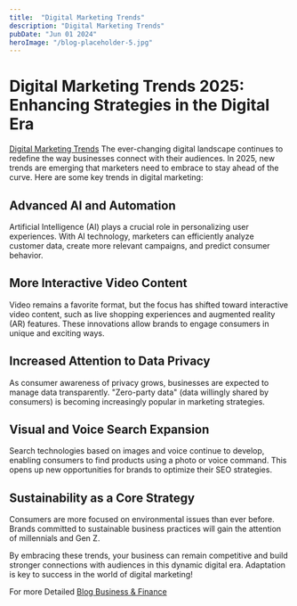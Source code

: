 ```yaml
---
title:  "Digital Marketing Trends"
description: "Digital Marketing Trends"
pubDate: "Jun 01 2024"
heroImage: "/blog-placeholder-5.jpg"
---
```


# Digital Marketing Trends 2025: Enhancing Strategies in the Digital Era

[Digital Marketing Trends](https://investifyguide.blogspot.com/2025/03/beginner-guide-to-digital-marketing-trends.html) The ever-changing digital landscape continues to redefine the way businesses connect with their audiences. In 2025, new trends are emerging that marketers need to embrace to stay ahead of the curve. Here are some key trends in digital marketing:

## Advanced AI and Automation  
Artificial Intelligence (AI) plays a crucial role in personalizing user experiences. With AI technology, marketers can efficiently analyze customer data, create more relevant campaigns, and predict consumer behavior.

## More Interactive Video Content  
Video remains a favorite format, but the focus has shifted toward interactive video content, such as live shopping experiences and augmented reality (AR) features. These innovations allow brands to engage consumers in unique and exciting ways.

## Increased Attention to Data Privacy  
As consumer awareness of privacy grows, businesses are expected to manage data transparently. "Zero-party data" (data willingly shared by consumers) is becoming increasingly popular in marketing strategies.

## Visual and Voice Search Expansion  
Search technologies based on images and voice continue to develop, enabling consumers to find products using a photo or voice command. This opens up new opportunities for brands to optimize their SEO strategies.

## Sustainability as a Core Strategy  
Consumers are more focused on environmental issues than ever before. Brands committed to sustainable business practices will gain the attention of millennials and Gen Z.

By embracing these trends, your business can remain competitive and build stronger connections with audiences in this dynamic digital era. Adaptation is key to success in the world of digital marketing!

For more Detailed [Blog Business & Finance](https://investifyguide.blogspot.com/)
